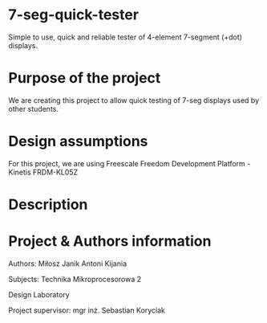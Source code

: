 # 7-seg-quick-tester
Simple to use, quick and reliable tester of 4-element 7-segment (+dot) displays. 

# Purpose of the project
We are creating this project to allow quick testing of 7-seg displays used by other students.

# Design assumptions
For this project, we are using Freescale Freedom Development Platform - Kinetis FRDM-KL05Z

# Description

# Project & Authors information

Authors:
Miłosz Janik
Antoni Kijania

Subjects:
Technika Mikroprocesorowa 2

Design Laboratory

Project supervisor:
mgr inż. Sebastian Koryciak
